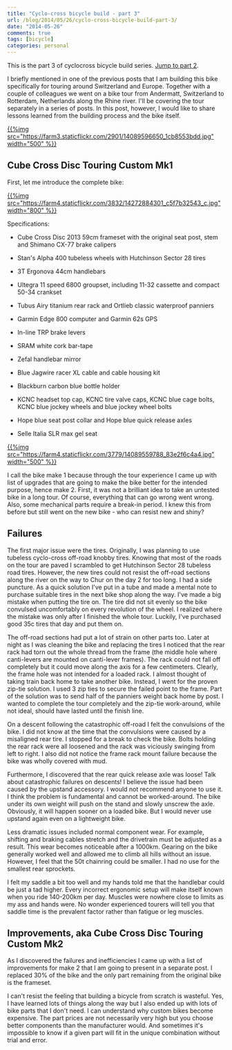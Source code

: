 ```yaml
---
title: "Cyclo-cross bicycle build - part 3"
url: /blog/2014/05/26/cyclo-cross-bicycle-build-part-3/
date: "2014-05-26"
comments: true
tags: [bicycle]
categories: personal
---
```


This is the part 3 of cyclocross bicycle build series. [Jump to part 2](/blog/2014/04/13/cyclo-cross-bicycle-build-part-2/).

I briefly mentioned in one of the previous posts that I am building this bike specifically for touring around Switzerland and Europe. Together with a couple of colleagues we went on a bike tour from Andermatt, Switzerland to Rotterdam, Netherlands along the Rhine river. I'll be covering the tour separately in a series of posts. In this post, however, I would like to share lessons learned from the building process and the bike itself.

[{{%img src="https://farm3.staticflickr.com/2901/14089596650_1cb8553bdd.jpg" width="500" %}}](https://www.flickr.com/photos/tentaclephotos/14089596650/)

<!--more-->

## Cube Cross Disc Touring Custom Mk1

First, let me introduce the complete bike:

[{{%img src="https://farm4.staticflickr.com/3832/14272884301_c5f7b32543_c.jpg" width="800" %}}](https://www.flickr.com/photos/tentaclephotos/14272884301/)

Specifications:

 * Cube Cross Disc 2013 59cm frameset with the original seat post, stem and Shimano CX-77 brake calipers

 * Stan's Alpha 400 tubeless wheels with Hutchinson Sector 28 tires

 * 3T Ergonova 44cm handlebars

 * Ultegra 11 speed 6800 groupset, including 11-32 cassette and compact 50-34 crankset

 * Tubus Airy titanium rear rack and Ortlieb classic waterproof panniers

 * Garmin Edge 800 computer and Garmin 62s GPS

 * In-line TRP brake levers

 * SRAM white cork bar-tape

 * Zefal handlebar mirror

 * Blue Jagwire racer XL cable and cable housing kit

 * Blackburn carbon blue bottle holder

 * KCNC headset top cap, KCNC tire valve caps, KCNC blue cage bolts, KCNC blue jockey wheels and blue jockey wheel bolts

 * Hope blue seat post collar and Hope blue quick release axles

 * Selle Italia SLR max gel seat

[{{%img src="https://farm4.staticflickr.com/3779/14089559788_83e2f6c4a4.jpg" width="500" %}}](https://www.flickr.com/photos/tentaclephotos/14089559788/)

I call the bike make 1 because through the tour experience I came up with list of upgrades that are going to make the bike better for the intended purpose, hence make 2. First, it was not a brilliant idea to take an untested bike in a long tour. Of course, everything that can go wrong went wrong. Also, some mechanical parts require a break-in period. I knew this from before but still went on the new bike - who can resist new and shiny?

## Failures

The first major issue were the tires. Originally, I was planning to use tubeless cyclo-cross off-road knobby tires. Knowing that most of the roads on the tour are paved I scrambled to get Hutchinson Sector 28 tubeless road tires. However, the new tires could not resist the off-road sections along the river on the way to Chur on the day 2 for too long. I had a side puncture. As a quick solution I've put in a tube and made a mental note to purchase suitable tires in the next bike shop along the way. I've made a big mistake when putting the tire on. The tire did not sit evenly so the bike convulsed uncomfortably on every revolution of the wheel. I realized where the mistake was only after I finished the whole tour. Luckily, I've purchased good 35c tires that day and put them on.

The off-road sections had put a lot of strain on other parts too. Later at night as I was cleaning the bike and replacing the tires I noticed that the rear rack had torn out the whole thread from the frame (the middle hole where canti-levers are mounted on canti-lever frames). The rack could not fall off completely but it could move along the axis for a few centimeters. Clearly, the frame hole was not intended for a loaded rack. I almost thought of taking train back home to take another bike. Instead, I went for the proven zip-tie solution. I used 3 zip ties to secure the failed point to the frame. Part of the solution was to send half of the panniers weight back home by post. I wanted to complete the tour completely and the zip-tie work-around, while not ideal, should have lasted until the finish line.

On a descent following the catastrophic off-road I felt the convulsions of the bike. I did not know at the time that the convulsions were caused by a misaligned rear tire. I stopped for a break to check the bike. Bolts holding the rear rack were all loosened and the rack was viciously swinging from left to right. I also did not notice the frame rack mount failure because the bike was wholly covered with mud.

Furthermore, I discovered that the rear quick release axle was loose! Talk about catastrophic failures on descents! I believe the issue had been caused by the upstand accessory. I would not recommend anyone to use it. I think the problem is fundamental and cannot be worked-around. The bike under its own weight will push on the stand and slowly unscrew the axle. Obviously, it will happen sooner on a loaded bike. But I would never use upstand again even on a lightweight bike.

Less dramatic issues included normal component wear. For example, shifting and braking cables stretch and the drivetrain must be adjusted as a result. This wear becomes noticeable after a 1000km. Gearing on the bike generally worked well and allowed me to climb all hills without an issue. However, I feel that the 50t chainring could be smaller. I had no use for the smallest rear sprockets.

I felt my saddle a bit too well and my hands told me that the handlebar could be just a tad higher. Every incorrect ergonomic setup will make itself known when you ride 140-200km per day. Muscles were nowhere close to limits as my ass and hands were. No wonder experienced tourers will tell you that saddle time is the prevalent factor rather than fatigue or leg muscles.

## Improvements, aka Cube Cross Disc Touring Custom Mk2

As I discovered the failures and inefficiencies I came up with a list of improvements for make 2 that I am going to present in a separate post. I replaced 30% of the bike and the only part remaining from the original bike is the frameset.

I can't resist the feeling that building a bicycle from scratch is wasteful. Yes, I have learned lots of things along the way but I also ended up with lots of bike parts that I don't need. I can understand why custom bikes become expensive. The part prices are not necessarily very high but you choose better components than the manufacturer would. And sometimes it's impossible to know if a given part will fit in the unique combination without trial and error.